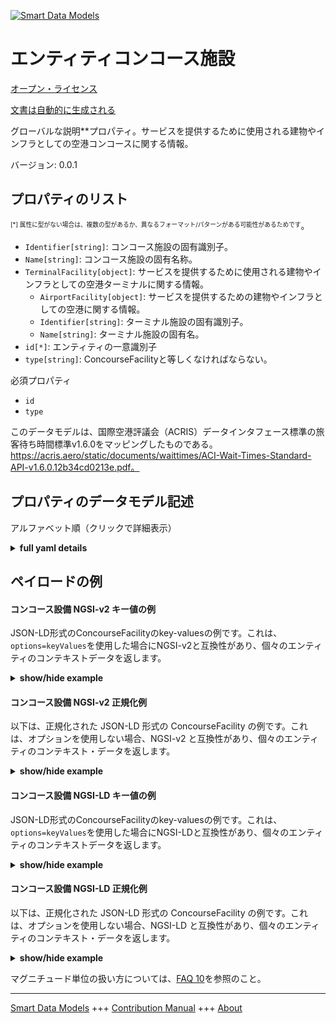 <!-- 10-Header -->    
[![Smart Data Models](https://smartdatamodels.org/wp-content/uploads/2022/01/SmartDataModels_logo.png "Logo")](https://smartdatamodels.org)    
エンティティコンコース施設    
=============<!-- /10-Header -->    
<!-- 15-License -->    
[オープン・ライセンス](https://github.com/smart-data-models//dataModel.ACRIS/blob/master/ConcourseFacility/LICENSE.md)    
[文書は自動的に生成される](https://docs.google.com/presentation/d/e/2PACX-1vTs-Ng5dIAwkg91oTTUdt8ua7woBXhPnwavZ0FxgR8BsAI_Ek3C5q97Nd94HS8KhP-r_quD4H0fgyt3/pub?start=false&loop=false&delayms=3000#slide=id.gb715ace035_0_60)    
<!-- /15-License -->    
<!-- 20-Description -->    
グローバルな説明**プロパティ。サービスを提供するために使用される建物やインフラとしての空港コンコースに関する情報。    
バージョン: 0.0.1    
<!-- /20-Description -->    
<!-- 30-PropertiesList -->    
## プロパティのリスト    
<sup><sub>[*] 属性に型がない場合は、複数の型があるか、異なるフォーマット/パターンがある可能性があるためです</sub></sup>。    
- `Identifier[string]`: コンコース施設の固有識別子。  - `Name[string]`: コンコース施設の固有名称。  - `TerminalFacility[object]`: サービスを提供するために使用される建物やインフラとしての空港ターミナルに関する情報。  	- `AirportFacility[object]`: サービスを提供するための建物やインフラとしての空港に関する情報。      
	- `Identifier[string]`: ターミナル施設の固有識別子。      
	- `Name[string]`: ターミナル施設の固有名。      
- `id[*]`: エンティティの一意識別子  - `type[string]`: ConcourseFacilityと等しくなければならない。  <!-- /30-PropertiesList -->    
<!-- 35-RequiredProperties -->    
必須プロパティ    
- `id`  - `type`  <!-- /35-RequiredProperties -->    
<!-- 40-RequiredProperties -->    
このデータモデルは、国際空港評議会（ACRIS）データインタフェース標準の旅客待ち時間標準v1.6.0をマッピングしたものである。https://acris.aero/static/documents/waittimes/ACI-Wait-Times-Standard-API-v1.6.0.12b34cd0213e.pdf。    
<!-- /40-RequiredProperties -->    
<!-- 50-DataModelHeader -->    
## プロパティのデータモデル記述    
アルファベット順（クリックで詳細表示）    
<!-- /50-DataModelHeader -->    
<!-- 60-ModelYaml -->    
<details><summary><strong>full yaml details</strong></summary>      
```yaml    
ConcourseFacility:      
  description: Property. Information about an Airport Concourse as buildings or infrastructure used to provide services.      
  properties:      
    Identifier:      
      description: Unique identifier for the Concourse Facility.      
      type: string      
      x-ngsi:      
        type: Property      
    Name:      
      description: Unique name for the Concourse Facility.      
      type: string      
      x-ngsi:      
        type: Property      
    TerminalFacility:      
      description: Information about an Airport Terminal as buildings or infrastructure used to provide services.      
      properties:      
        AirportFacility:      
          description: Information about an Airport as buildings or infrastructure used to provide services.      
          properties:      
            IataCode:      
              description: Three character IATA code for the Airport.      
              type: string      
              x-ngsi:      
                type: Property      
            IcaoCode:      
              description: Four character ICAO code for the Airport.      
              type: string      
              x-ngsi:      
                type: Property      
            Name:      
              description: Common name of the Airport.      
              type: string      
              x-ngsi:      
                type: Property      
          type: object      
          x-ngsi:      
            type: Property      
        Identifier:      
          description: Unique identifier for the Terminal Facility.      
          type: string      
          x-ngsi:      
            type: Property      
        Name:      
          description: Unique name for the Terminal Facility.      
          type: string      
          x-ngsi:      
            type: Property      
      type: object      
      x-ngsi:      
        type: Property      
    id:      
      anyOf:      
        - description: Identifier format of any NGSI entity      
          maxLength: 256      
          minLength: 1      
          pattern: ^[\w\-\.\{\}\$\+\*\[\]`|~^@!,:\\]+$      
          type: string      
          x-ngsi:      
            type: Property      
        - description: Identifier format of any NGSI entity      
          format: uri      
          type: string      
          x-ngsi:      
            type: Property      
      description: Unique identifier of the entity      
      x-ngsi:      
        type: Property      
    type:      
      description: It must be equal to ConcourseFacility.      
      enum:      
        - ConcourseFacility      
      type: string      
      x-ngsi:      
        type: Property      
  required:      
    - id      
    - type      
  type: object      
  x-derived-from: https://acris.aero/static/documents/waittimes/ACI-Wait-Times-API-Specification-v1.6.0.1c4ec122da9a.yaml      
  x-disclaimer: 'Redistribution and use in source and binary forms, with or without modification, are permitted  provided that the license conditions are met. Copyleft (c) 2022 Contributors to Smart Data Models Program'      
  x-license-url: https://github.com/smart-data-models/dataModel.ACRIS/blob/master/ConcourseFacility/LICENSE.md      
  x-model-schema: https://smart-data-models.github.io/dataModel.ACRIS/ConcourseFacility/schema.json      
  x-model-tags: ACRIS      
  x-version: 0.0.1      
```    
</details>      
<!-- /60-ModelYaml -->    
<!-- 70-MiddleNotes -->    
<!-- /70-MiddleNotes -->    
<!-- 80-Examples -->    
## ペイロードの例    
#### コンコース設備 NGSI-v2 キー値の例    
JSON-LD形式のConcourseFacilityのkey-valuesの例です。これは、`options=keyValues`を使用した場合にNGSI-v2と互換性があり、個々のエンティティのコンテキストデータを返します。    
<details><summary><strong>show/hide example</strong></summary>      
```json  
{  
  "id": "urn:ngsi-ld:ConcourseFacility:id:XFOJ:43820676",  
  "type": "ConcourseFacility",  
  "Identifier": "BA/B",  
  "Name": "Boarding Area B",  
  "TerminalFacility": {  
    "Identifier": "T1",  
    "Name": "Terminal 1",  
    "AirportFacility": {  
      "IataCode": "SFO",  
      "IcaoCode": "KSFO",  
      "Name": "San Francisco International Airport"  
    }  
  }  
}  
```  
</details>    
#### コンコース設備 NGSI-v2 正規化例    
以下は、正規化された JSON-LD 形式の ConcourseFacility の例です。これは、オプションを使用しない場合、NGSI-v2 と互換性があり、個々のエンティティのコンテキスト・データを返します。    
<details><summary><strong>show/hide example</strong></summary>      
```json  
{  
  "id": "urn:ngsi-ld:ConcourseFacility:id:XFOJ:43820676",  
  "type": "ConcourseFacility",  
  "Identifier": {  
    "type": "Text",  
    "value": "BA/B"  
  },  
  "Name": {  
    "type": "Text",  
    "value": "Boarding Area B"  
  },  
  "TerminalFacility": {  
    "type": "StructuredValue",  
    "value": {  
      "Identifier": "T1",  
      "Name": "Terminal 1",  
      "AirportFacility": {  
        "IataCode": "SFO",  
        "IcaoCode": "KSFO",  
        "Name": "San Francisco International Airport"  
      }  
    }  
  }  
}  
```  
</details>    
#### コンコース設備 NGSI-LD キー値の例    
JSON-LD形式のConcourseFacilityのkey-valuesの例です。これは、`options=keyValues`を使用した場合にNGSI-LDと互換性があり、個々のエンティティのコンテキストデータを返します。    
<details><summary><strong>show/hide example</strong></summary>      
```json  
{  
  "id": "urn:ngsi-ld:ConcourseFacility:id:XFOJ:43820676",  
  "type": "ConcourseFacility",  
  "Identifier": "BA/B",  
  "Name": "Boarding Area B",  
  "TerminalFacility": {  
    "Identifier": "T1",  
    "Name": "Terminal 1",  
    "AirportFacility": {  
      "IataCode": "SFO",  
      "IcaoCode": "KSFO",  
      "Name": "San Francisco International Airport"  
    }  
  },  
  "@context": [  
    "https://raw.githubusercontent.com/smart-data-models/dataModel.ACRIS/master/context.jsonld"  
  ]  
}  
```  
</details>    
#### コンコース設備 NGSI-LD 正規化例    
以下は、正規化された JSON-LD 形式の ConcourseFacility の例です。これは、オプションを使用しない場合、NGSI-LD と互換性があり、個々のエンティティのコンテキスト・データを返します。    
<details><summary><strong>show/hide example</strong></summary>      
```json  
{  
  "id": "urn:ngsi-ld:ConcourseFacility:id:XFOJ:43820676",  
  "type": "ConcourseFacility",  
  "Identifier": {  
    "type": "Property",  
    "value": "BA/B"  
  },  
  "Name": {  
    "type": "Property",  
    "value": "Boarding Area B"  
  },  
  "TerminalFacility": {  
    "type": "Property",  
    "value": {  
      "Identifier": "T1",  
      "Name": "Terminal 1",  
      "AirportFacility": {  
        "IataCode": "SFO",  
        "IcaoCode": "KSFO",  
        "Name": "San Francisco International Airport"  
      }  
    }  
  },  
  "@context": [  
    "https://raw.githubusercontent.com/smart-data-models/dataModel.ACRIS/master/context.jsonld"  
  ]  
}  
```  
</details><!-- /80-Examples -->    
<!-- 90-FooterNotes -->    
<!-- /90-FooterNotes -->    
<!-- 95-Units -->    
マグニチュード単位の扱い方については、[FAQ 10](https://smartdatamodels.org/index.php/faqs/)を参照のこと。    
<!-- /95-Units -->    
<!-- 97-LastFooter -->    
---    
[Smart Data Models](https://smartdatamodels.org) +++ [Contribution Manual](https://bit.ly/contribution_manual) +++ [About](https://bit.ly/Introduction_SDM)<!-- /97-LastFooter -->    
